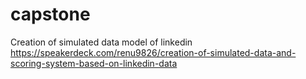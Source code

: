 # capstone
Creation of simulated data model of linkedin
https://speakerdeck.com/renu9826/creation-of-simulated-data-and-scoring-system-based-on-linkedin-data

